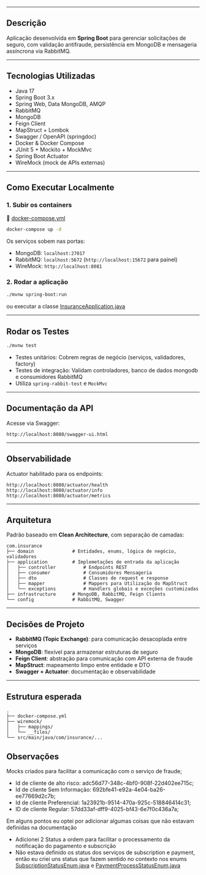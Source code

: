 
---

## Descrição

Aplicação desenvolvida em **Spring Boot** para gerenciar solicitações de seguro, com validação antifraude, persistência em MongoDB e mensageria assíncrona via RabbitMQ.

---

## Tecnologias Utilizadas

- Java 17
- Spring Boot 3.x
- Spring Web, Data MongoDB, AMQP
- RabbitMQ
- MongoDB
- Feign Client
- MapStruct + Lombok
- Swagger / OpenAPI (springdoc)
- Docker & Docker Compose
- JUnit 5 + Mockito + MockMvc
- Spring Boot Actuator
- WireMock (mock de APIs externas)

---

## Como Executar Localmente

### 1. Subir os containers
📄 [docker-compose.yml](./docker-compose.yml)
```bash
docker-compose up -d
```

Os serviços sobem nas portas:
- MongoDB: `localhost:27017`
- RabbitMQ: `localhost:5672` (`http://localhost:15672` para painel)
- WireMock: `http://localhost:8081`

### 2. Rodar a aplicação

```bash
./mvnw spring-boot:run
```

ou executar a classe [InsuranceApplication.java](src/main/java/com/insurance/InsuranceApplication.java)



---

## Rodar os Testes

```bash
./mvnw test
```

- Testes unitários: Cobrem regras de negócio (serviços, validadores, factory)
- Testes de integração: Validam controladores, banco de dados mongodb e consumidores RabbitMQ
- Utiliza `spring-rabbit-test` e `MockMvc`

---

## Documentação da API

Acesse via Swagger:

```
http://localhost:8080/swagger-ui.html
```

---

## Observabilidade

Actuator habilitado para os endpoints:

```
http://localhost:8080/actuator/health
http://localhost:8080/actuator/info
http://localhost:8080/actuator/metrics
```

---

## Arquitetura

Padrão baseado em **Clean Architecture**, com separação de camadas:

```
com.insurance
├── domain              # Entidades, enums, lógica de negócio, validadores
├── application         # Implemetações de entrada da aplicação
│   ├── controller          # Endpoints REST
│   ├── consumer            # Consumidores Mensageria
│   ├── dto                 # Classes de request e response
│   ├── mapper              # Mappers para Utilização do MapStruct
│   └── exceptions          # Handlers globais e exceções customizadas
├── infrastructure      # MongoDB, RabbitMQ, Feign Clients
└── config              # RabbitMQ, Swagger
```

---

## Decisões de Projeto

- **RabbitMQ (Topic Exchange)**: para comunicação desacoplada entre serviços
- **MongoDB**: flexível para armazenar estruturas de seguro
- **Feign Client**: abstração para comunicação com API externa de fraude
- **MapStruct**: mapeamento limpo entre entidade e DTO
- **Swagger + Actuator**: documentação e observabilidade

---

## Estrutura esperada

```
.
├── docker-compose.yml
├── wiremock/
│   ├── mappings/
│   └── __files/
└── src/main/java/com/insurance/...
```

## Observações

Mocks criados para facilitar a comunicação com o serviço de fraude;

- Id de cliente de alto risco: adc56d77-348c-4bf0-908f-22d402ee715c;
- Id de cliente Sem Informação: 692bfe41-e92a-4e04-ba26-ee77669d2c7b;
- Id de cliente Preferencial: 1a23921b-9514-470a-925c-518846414c31;
- ID de cliente Regular: 57dd33af-dff9-4025-bf43-6e7f0c436a7a;

Em alguns pontos eu optei por adicionar algumas coisas que não estavam definidas na documentação

- Adicionei 2 Status a ordem para facilitar o processamento da notificação do pagamento e subscrição
- Não estava definido os status dos serviços de subscription e payment, então eu criei uns status que fazem sentido no contexto nos enums [SubscriptionStatusEnum.java](src/main/java/com/insurance/domain/enums/SubscriptionStatusEnum.java) e [PaymentProcessStatusEnum.java](src/main/java/com/insurance/domain/enums/PaymentProcessStatusEnum.java)
